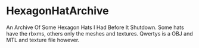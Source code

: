 # HexagonHatArchive
An Archive Of Some Hexagon Hats I Had Before It Shutdown.
Some hats have the rbxms, others only the meshes and textures.
Qwertys is a OBJ and MTL and texture file however.
